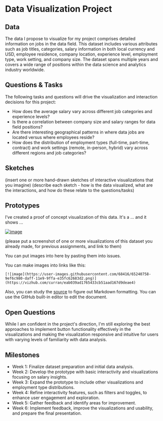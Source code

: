 # Data Visualization Project

## Data

The data I propose to visualize for my project comprises detailed information on jobs in the data field. This dataset includes various attributes such as job titles, categories, salary information in both local currency and USD, employee residence, company location, experience level, employment type, work setting, and company size. The dataset spans multiple years and covers a wide range of positions within the data science and analytics industry worldwide.


## Questions & Tasks

The following tasks and questions will drive the visualization and interaction decisions for this project:

 * How does the average salary vary across different job categories and experience levels?
 * Is there a correlation between company size and salary ranges for data field positions?
 * Are there interesting geographical patterns in where data jobs are located versus where employees reside?
 * How does the distribution of employment types (full-time, part-time, contract) and work settings (remote, in-person, hybrid) vary across different regions and job categories?

## Sketches

(insert one or more hand-drawn sketches of interactive visualizations that you imagine)
(describe each sketch - how is the data visualized, what are the interactions, and how do these relate to the questions/tasks)


## Prototypes

I’ve created a proof of concept visualization of this data. It's a ... and it shows ...

[![image](file:///Users/likhithdasari/Desktop/Screenshot%202024-03-14%20at%201.39.48%E2%80%AFAM.png)](https://vizhub.com/Sreelikhith/bd6af7bd54f0461a8b6e45d474483ace)

(please put a screenshot of one or more visualizations of this dataset you already made, for previous assignments, and link to them)

You can put images into here by pasting them into issues.

You can make images into links like this:

```
[![image](https://user-images.githubusercontent.com/68416/65240758-9ef6c980-daff-11e9-9ffa-e35fc62683d2.png)](https://vizhub.com/curran/eab039ad1765433cb51aad167d9deae4)
```


Also, you can study the [source](https://raw.githubusercontent.com/curran/dataviz-project-template-proposal/master/README.md) to figure out Markdown formatting. You can use the GitHub built-in editor to edit the document.

## Open Questions

While I am confident in the project's direction, I'm still exploring the best approaches to implement button functionality effectively in the visualizations and making the visualization responsive and intuitive for users with varying levels of familiarity with data analysis.

## Milestones

* Week 1: Finalize dataset preparation and initial data analysis.
* Week 2: Develop the prototype with basic interactivity and visualizations focusing on salary insights.
* Week 3: Expand the prototype to include other visualizations and employment type distributions.
* Week 4: Refine interactivity features, such as filters and toggles, to enhance user engagement and exploration.
* Week 5: Gather feedback and identify areas for improvement.
* Week 6: Implement feedback, improve the visualizations and usability, and prepare the final presentation.
